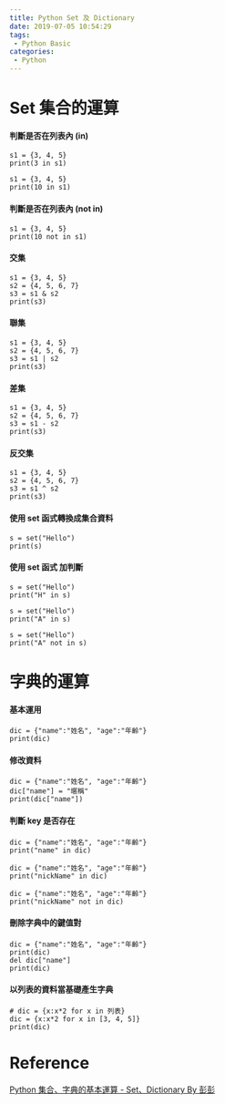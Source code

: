 ```yaml
---
title: Python Set 及 Dictionary
date: 2019-07-05 10:54:29
tags:
 - Python Basic
categories:
 - Python
---
```


# Set 集合的運算
#### 判斷是否在列表內 (in)
    s1 = {3, 4, 5}
    print(3 in s1)

    s1 = {3, 4, 5}
    print(10 in s1)

#### 判斷是否在列表內 (not in)
    s1 = {3, 4, 5}
    print(10 not in s1)

#### 交集
    s1 = {3, 4, 5}
    s2 = {4, 5, 6, 7}
    s3 = s1 & s2
    print(s3)

#### 聯集
    s1 = {3, 4, 5}
    s2 = {4, 5, 6, 7}
    s3 = s1 | s2
    print(s3)

#### 差集
    s1 = {3, 4, 5}
    s2 = {4, 5, 6, 7}
    s3 = s1 - s2
    print(s3)

#### 反交集
    s1 = {3, 4, 5}
    s2 = {4, 5, 6, 7}
    s3 = s1 ^ s2
    print(s3)

#### 使用 set 函式轉換成集合資料
    s = set("Hello")
    print(s)

#### 使用 set 函式 加判斷
    s = set("Hello")
    print("H" in s)

    s = set("Hello")
    print("A" in s)

    s = set("Hello")
    print("A" not in s)

# 字典的運算
#### 基本運用
    dic = {"name":"姓名", "age":"年齡"}
    print(dic)

#### 修改資料
    dic = {"name":"姓名", "age":"年齡"}
    dic["name"] = "暱稱"
    print(dic["name"])

#### 判斷 key 是否存在
    dic = {"name":"姓名", "age":"年齡"}
    print("name" in dic)

    dic = {"name":"姓名", "age":"年齡"}
    print("nickName" in dic)

    dic = {"name":"姓名", "age":"年齡"}
    print("nickName" not in dic)

#### 刪除字典中的鍵值對
    dic = {"name":"姓名", "age":"年齡"}
    print(dic)
    del dic["name"]
    print(dic)

#### 以列表的資料當基礎產生字典
    # dic = {x:x*2 for x in 列表}
    dic = {x:x*2 for x in [3, 4, 5]}
    print(dic)

# Reference
[Python 集合、字典的基本運算 - Set、Dictionary By 彭彭](https://www.youtube.com/watch?v=L3-KuGYhw78)